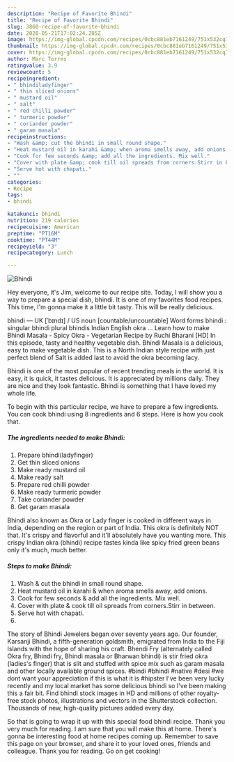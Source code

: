 ```yaml
---
description: "Recipe of Favorite Bhindi"
title: "Recipe of Favorite Bhindi"
slug: 3860-recipe-of-favorite-bhindi
date: 2020-05-21T17:02:24.285Z
image: https://img-global.cpcdn.com/recipes/0cbc881eb7161249/751x532cq70/bhindi-recipe-main-photo.jpg
thumbnail: https://img-global.cpcdn.com/recipes/0cbc881eb7161249/751x532cq70/bhindi-recipe-main-photo.jpg
cover: https://img-global.cpcdn.com/recipes/0cbc881eb7161249/751x532cq70/bhindi-recipe-main-photo.jpg
author: Marc Torres
ratingvalue: 3.9
reviewcount: 5
recipeingredient:
- " bhindiladyfinger"
- " thin sliced onions"
- " mustard oil"
- " salt"
- " red chilli powder"
- " turmeric powder"
- " coriander powder"
- " garam masala"
recipeinstructions:
- "Wash &amp; cut the bhindi in small round shape."
- "Heat mustard oil in karahi &amp; when aroma smells away, add onions."
- "Cook for few seconds &amp; add all the ingredients. Mix well."
- "Cover with plate &amp; cook till oil spreads from corners.Stirr in between."
- "Serve hot with chapati."
- ""
categories:
- Recipe
tags:
- bhindi

katakunci: bhindi 
nutrition: 219 calories
recipecuisine: American
preptime: "PT16M"
cooktime: "PT44M"
recipeyield: "3"
recipecategory: Lunch

---
```



![Bhindi](https://img-global.cpcdn.com/recipes/0cbc881eb7161249/751x532cq70/bhindi-recipe-main-photo.jpg)

Hey everyone, it's Jim, welcome to our recipe site. Today, I will show you a way to prepare a special dish, bhindi. It is one of my favorites food recipes. This time, I'm gonna make it a little bit tasty. This will be really delicious.

bhindi — UK [ˈbɪndɪ] / US noun [countable/uncountable] Word forms bhindi : singular bhindi plural bhindis Indian English okra … Learn how to make Bhindi Masala - Spicy Okra - Vegetarian Recipe by Ruchi Bharani [HD] In this episode, tasty and healthy vegetable dish. Bhindi Masala is a delicious, easy to make vegetable dish. This is a North Indian style recipe with just perfect blend of Salt is added last to avoid the okra becoming lacy.

Bhindi is one of the most popular of recent trending meals in the world. It is easy, it is quick, it tastes delicious. It is appreciated by millions daily. They are nice and they look fantastic. Bhindi is something that I have loved my whole life.


To begin with this particular recipe, we have to prepare a few ingredients. You can cook bhindi using 8 ingredients and 6 steps. Here is how you cook that.

<!--inarticleads1-->

##### The ingredients needed to make Bhindi:

1. Prepare  bhindi(ladyfinger)
1. Get  thin sliced onions
1. Make ready  mustard oil
1. Make ready  salt
1. Prepare  red chilli powder
1. Make ready  turmeric powder
1. Take  coriander powder
1. Get  garam masala


Bhindi also known as Okra or Lady finger is cooked in different ways in India, depending on the region or part of India. This okra is definitely NOT that. It&#39;s crispy and flavorful and it&#39;ll absolutely have you wanting more. This crispy Indian okra (bhindi) recipe tastes kinda like spicy fried green beans only it&#39;s much, much better. 

<!--inarticleads2-->

##### Steps to make Bhindi:

1. Wash &amp; cut the bhindi in small round shape.
1. Heat mustard oil in karahi &amp; when aroma smells away, add onions.
1. Cook for few seconds &amp; add all the ingredients. Mix well.
1. Cover with plate &amp; cook till oil spreads from corners.Stirr in between.
1. Serve hot with chapati.
1. 


The story of Bhindi Jewelers began over seventy years ago. Our founder, Karsanji Bhindi, a fifth-generation goldsmith, emigrated from India to the Fiji Islands with the hope of sharing his craft. Bhendi Fry (alternately called Okra fry, Bhindi fry, Bhindi masala or Bharwan bhindi) is stir fried okra (ladies&#39;s finger) that is slit and stuffed with spice mix such as garam masala and other locally available ground spices. #bindi #bhindi #native #desi #we dont want your appreciation if this is what it is #hipster I&#39;ve been very lucky recently and my local market has some delicious bhindi so I&#39;ve been making this a fair bit. Find bhindi stock images in HD and millions of other royalty-free stock photos, illustrations and vectors in the Shutterstock collection. Thousands of new, high-quality pictures added every day. 

So that is going to wrap it up with this special food bhindi recipe. Thank you very much for reading. I am sure that you will make this at home. There's gonna be interesting food at home recipes coming up. Remember to save this page on your browser, and share it to your loved ones, friends and colleague. Thank you for reading. Go on get cooking!
